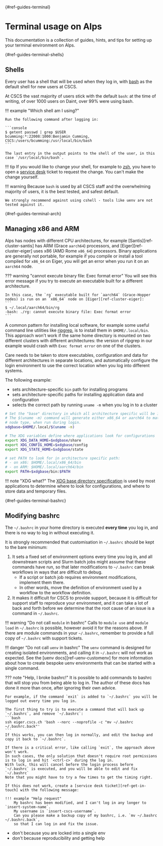 [](){#ref-guides-terminal}
# Terminal usage on Alps

This documentation is a collection of guides, hints, and tips for setting up your terminal environment on Alps.

[](){#ref-guides-terminal-shells}
## Shells

Every user has a shell that will be used when they log in, with [bash](https://www.gnu.org/software/bash/) as the default shell for new users at CSCS.

At CSCS the vast majority of users stick with the default `bash`: at the time of writing, of over 1000 users on Daint, over 99% were using bash.

!!! example "Which shell am I using?"

    Run the following command after logging in:

    ```console
    $ getent passwd | grep $USER
    bcumming:*:22008:1000:Benjamin Cumming, CSCS:/users/bcumming:/usr/local/bin/bash
    ```

    The last entry in the output points to the shell of the user, in this case `/usr/local/bin/bash`.

!!! tip
    If you would like to change your shell, for example to [zsh](https://www.zsh.org), you have to open a [service desk](https://jira.cscs.ch/plugins/servlet/desk) ticket to request the change. You can't make the change yourself.


!!! warning
    Because `bash` is used by all CSCS staff and the overwhelming majority of users, it is the best tested, and safest default.

    We strongly recommend against using cshell - tools like uenv are not tested against it.

[](){#ref-guides-terminal-arch}
## Managing x86 and ARM

Alps has nodes with different CPU architectures, for example [Santis][ref-cluster-santis] has ARM (Grace `aarch64`) processors, and [Eiger][ref-cluster-eiger] uses x86 (AMD Rome `x86_64`) processors.
Binary applications are generally not portable, for example if you compile or install a tool compiled for `x86_64` on Eiger, you will get an error when you run it on an `aarch64` node.

??? warning "cannot execute binary file: Exec format error"
    You will see this error message if you try to execute an executable built for a different architecture.

    In this case, the `rg` executable built for `aarch64` (Grace-Hopper nodes) is run on an `x86_64` node on [Eiger][ref-cluster-eiger]:
    ```
    $ ~/.local/aarch64/bin/rg
    -bash: ./rg: cannot execute binary file: Exec format error
    ```

A common pattern for installing local software, for example some useful command line utilities like [ripgrep](https://github.com/BurntSushi/ripgrep), is to install them in `$HOME/.local/bin`.
This approach won't work if the same home directory is mounted on two different clusters with different architectures: the version of ripgrep in our example would crash with `Exec format error` on one of the clusters.

Care needs to be taken to store executables, configuration and data for different architectures in separate locations, and automatically configure the login environment to use the correct location when you log into different systems.

The following example:

* sets architecture-specific `bin` path for installing programs
* sets architecture-specific paths for installing application data and configuration
* selects the correct path by running `uname -m` when you log in to a cluster

```bash title=".bashrc"
# Set the "base" directory in which all architecture specific will be installed.
# The $(uname -m) command will generate either x86_64 or aarch64 to match the
# node type, when run during login.
xdgbase=$HOME/.local/$(uname -m)

# The XDG variables define where applications look for configurations
export XDG_DATA_HOME=$xdgbase/share
export XDG_CONFIG_HOME=$xdgbase/config
export XDG_STATE_HOME=$xdgbase/state

# set PATH to look for in architecture specific path:
# - on x86: $HOME/.local/x86_64/bin
# - on ARM: $HOME/.local/aarch64/bin
export PATH=$xdgbase/bin:$PATH
```

!!! note "XDG what?"
    The [XDG base directory specification](https://specifications.freedesktop.org/basedir-spec/latest/) is used by most applications to determine where to look for configurations, and where to store data and temporary files.

[](){#ref-guides-terminal-bashrc}
## Modifying bashrc

The `~/.bashrc` in your home directory is executed __every time__ you log in, and there is no way to log in without executing it.

It is strongly recommended that customisation in `~/.bashrc` should be kept to the bare minimum:

1. It sets a fixed set of environment options every time you log in, and all downstream scripts and Slurm batch jobs might assume that these commands have run, so that later modifications to `~/.bashrc` can break workflows in ways that are difficult to debug.
    * If a script or batch job requires environment modifications, implement them there.
    * In other words, move the definition of environment used by a workflow to the workflow definition.
1. It makes it difficult for CSCS to provide support, because it is difficult for support staff to reproduce your environment, and it can take a lot of back and forth before we determine that the root cause of an issue is a command in `~/.bashrc`.


!!! warning "Do not call `module` in bashrc"
    Calls to `module use` and `module load` in `~/.bashrc` is possible, however avoid it for the reasons above.
    If there are module commands in your `~/.bashrc`, remember to provide a full copy of `~/.bashrc` with support tickets.

!!! danger "Do not call `uenv` in bashrc"
    The `uenv` command is designed for creating isolated environments, and calling it in `~/.bashrc` will not work as expected.
    See the [uenv docs][ref-uenv-customenv] for more information about how to create bespoke uenv environments that can be started with a single command.

??? note "Help, I broke bashrc!"
    It is possible to add commands to bashrc that will stop you from being able to log in.
    The author of these docs has done it more than once, after ignoring their own advice.

    For example, if the command `exit` is added to `~/.bashrc` you will be logged out every time you log in.

    The first thing to try is to execute a command that will back up `~/.bashrc`, and remove `~/.bashrc`:
    ```bash
    ssh eiger.cscs.ch 'bash --norc --noprofile -c "mv ~/.bashrc ~/.bashrc.back"'
    ```
    If this works, you can then log in normally, and edit the backup and copy it back to `~/.bashrc`.

    If there is a critical error, like calling `exit`, the approach above won't work.
    In such cases, the only solution that doesn't require root permissions is to log in and hit `<ctrl-c>` during the log in.
    With luck, this will cancel before the login process before `~/.bashrc` is executed, and you will be able to edit and fix `~/.bashrc`
    Note that you might have to try a few times to get the timing right.

    If this does not work, create a [service desk ticket][ref-get-in-touch] with the following message:

    !!! example "Help request"
        My bashrc has been modified, and I can't log in any longer to `insert-system-name`.
        My username is `insert-cscs-username`.
        Can you please make a backup copy of my bashrc, i.e. `mv ~/.bashrc ~/.bashrc.back`,
        so that I can log in and fix the issue.

* don't because you are locked into a single env
* don't because reproducibility and getting help

